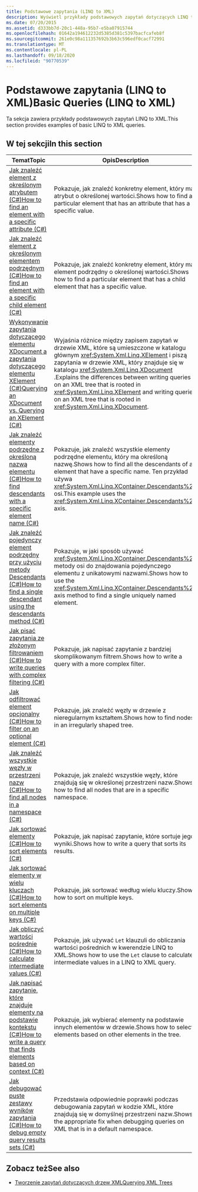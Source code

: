 ```yaml
---
title: Podstawowe zapytania (LINQ to XML)
description: Wyświetl przykłady podstawowych zapytań dotyczących LINQ to XML, takich jak znalezienie elementu z określonym atrybutem.
ms.date: 07/20/2015
ms.assetid: d333bb7d-20c1-448a-95b7-e5ba07915744
ms.openlocfilehash: 01642a194612232d5385d381c5397bacfcafeb8f
ms.sourcegitcommit: 261e0c98a111357692b3b63c596edf0cacf72991
ms.translationtype: MT
ms.contentlocale: pl-PL
ms.lasthandoff: 09/18/2020
ms.locfileid: "90770539"
---
```

# <a name="basic-queries-linq-to-xml"></a><span data-ttu-id="a877f-103">Podstawowe zapytania (LINQ to XML)</span><span class="sxs-lookup"><span data-stu-id="a877f-103">Basic Queries (LINQ to XML)</span></span>

<span data-ttu-id="a877f-104">Ta sekcja zawiera przykłady podstawowych zapytań LINQ to XML.</span><span class="sxs-lookup"><span data-stu-id="a877f-104">This section provides examples of basic LINQ to XML queries.</span></span>

## <a name="in-this-section"></a><span data-ttu-id="a877f-105">W tej sekcji</span><span class="sxs-lookup"><span data-stu-id="a877f-105">In this section</span></span>

|<span data-ttu-id="a877f-106">Temat</span><span class="sxs-lookup"><span data-stu-id="a877f-106">Topic</span></span>|<span data-ttu-id="a877f-107">Opis</span><span class="sxs-lookup"><span data-stu-id="a877f-107">Description</span></span>|  
|-----------|-----------------|  
|[<span data-ttu-id="a877f-108">Jak znaleźć element z określonym atrybutem (C#)</span><span class="sxs-lookup"><span data-stu-id="a877f-108">How to find an element with a specific attribute (C#)</span></span>](find-element-specific-attribute.md)|<span data-ttu-id="a877f-109">Pokazuje, jak znaleźć konkretny element, który ma atrybut o określonej wartości.</span><span class="sxs-lookup"><span data-stu-id="a877f-109">Shows how to find a particular element that has an attribute that has a specific value.</span></span>|
|[<span data-ttu-id="a877f-110">Jak znaleźć element z określonym elementem podrzędnym (C#)</span><span class="sxs-lookup"><span data-stu-id="a877f-110">How to find an element with a specific child element (C#)</span></span>](find-element-specific-child-element.md)|<span data-ttu-id="a877f-111">Pokazuje, jak znaleźć konkretny element, który ma element podrzędny o określonej wartości.</span><span class="sxs-lookup"><span data-stu-id="a877f-111">Shows how to find a particular element that has a child element that has a specific value.</span></span>|
|[<span data-ttu-id="a877f-112">Wykonywanie zapytania dotyczącego elementu XDocument a zapytania dotyczącego elementu XElement (C#)</span><span class="sxs-lookup"><span data-stu-id="a877f-112">Querying an XDocument vs. Querying an XElement (C#)</span></span>](query-xdocument-vs-query-xelement.md)|<span data-ttu-id="a877f-113">Wyjaśnia różnice między zapisem zapytań w drzewie XML, które są umieszczone w katalogu głównym <xref:System.Xml.Linq.XElement> i piszą zapytania w drzewie XML, który znajduje się w katalogu <xref:System.Xml.Linq.XDocument> .</span><span class="sxs-lookup"><span data-stu-id="a877f-113">Explains the differences between writing queries on an XML tree that is rooted in <xref:System.Xml.Linq.XElement> and writing queries on an XML tree that is rooted in <xref:System.Xml.Linq.XDocument>.</span></span>|  
|[<span data-ttu-id="a877f-114">Jak znaleźć elementy podrzędne z określoną nazwą elementu (C#)</span><span class="sxs-lookup"><span data-stu-id="a877f-114">How to find descendants with a specific element name (C#)</span></span>](find-descendants-specific-element-name.md)|<span data-ttu-id="a877f-115">Pokazuje, jak znaleźć wszystkie elementy podrzędne elementu, który ma określoną nazwę.</span><span class="sxs-lookup"><span data-stu-id="a877f-115">Shows how to find all the descendants of an element that have a specific name.</span></span> <span data-ttu-id="a877f-116">Ten przykład używa <xref:System.Xml.Linq.XContainer.Descendants%2A> osi.</span><span class="sxs-lookup"><span data-stu-id="a877f-116">This example uses the <xref:System.Xml.Linq.XContainer.Descendants%2A> axis.</span></span>|
|[<span data-ttu-id="a877f-117">Jak znaleźć pojedynczy element podrzędny przy użyciu metody Descendants (C#)</span><span class="sxs-lookup"><span data-stu-id="a877f-117">How to find a single descendant using the descendants method (C#)</span></span>](find-single-descendant-descendants-method.md)|<span data-ttu-id="a877f-118">Pokazuje, w jaki sposób używać <xref:System.Xml.Linq.XContainer.Descendants%2A> metody osi do znajdowania pojedynczego elementu z unikatowymi nazwami.</span><span class="sxs-lookup"><span data-stu-id="a877f-118">Shows how to use the <xref:System.Xml.Linq.XContainer.Descendants%2A> axis method to find a single uniquely named element.</span></span>|
|[<span data-ttu-id="a877f-119">Jak pisać zapytania ze złożonym filtrowaniem (C#)</span><span class="sxs-lookup"><span data-stu-id="a877f-119">How to write queries with complex filtering (C#)</span></span>](write-queries-complex-filtering.md)|<span data-ttu-id="a877f-120">Pokazuje, jak napisać zapytanie z bardziej skomplikowanym filtrem.</span><span class="sxs-lookup"><span data-stu-id="a877f-120">Shows how to write a query with a more complex filter.</span></span>|  
|[<span data-ttu-id="a877f-121">Jak odfiltrować element opcjonalny (C#)</span><span class="sxs-lookup"><span data-stu-id="a877f-121">How to filter on an optional element (C#)</span></span>](filter-optional-element.md)|<span data-ttu-id="a877f-122">Pokazuje, jak znaleźć węzły w drzewie z nieregularnym kształtem.</span><span class="sxs-lookup"><span data-stu-id="a877f-122">Shows how to find nodes in an irregularly shaped tree.</span></span>|
|[<span data-ttu-id="a877f-123">Jak znaleźć wszystkie węzły w przestrzeni nazw (C#)</span><span class="sxs-lookup"><span data-stu-id="a877f-123">How to find all nodes in a namespace (C#)</span></span>](find-all-nodes-namespace.md)|<span data-ttu-id="a877f-124">Pokazuje, jak znaleźć wszystkie węzły, które znajdują się w określonej przestrzeni nazw.</span><span class="sxs-lookup"><span data-stu-id="a877f-124">Shows how to find all nodes that are in a specific namespace.</span></span>|
|[<span data-ttu-id="a877f-125">Jak sortować elementy (C#)</span><span class="sxs-lookup"><span data-stu-id="a877f-125">How to sort elements (C#)</span></span>](sort-elements.md)|<span data-ttu-id="a877f-126">Pokazuje, jak napisać zapytanie, które sortuje jego wyniki.</span><span class="sxs-lookup"><span data-stu-id="a877f-126">Shows how to write a query that sorts its results.</span></span>|  
|[<span data-ttu-id="a877f-127">Jak sortować elementy w wielu kluczach (C#)</span><span class="sxs-lookup"><span data-stu-id="a877f-127">How to sort elements on multiple keys (C#)</span></span>](sort-elements-multiple-keys.md)|<span data-ttu-id="a877f-128">Pokazuje, jak sortować według wielu kluczy.</span><span class="sxs-lookup"><span data-stu-id="a877f-128">Shows how to sort on multiple keys.</span></span>|  
|[<span data-ttu-id="a877f-129">Jak obliczyć wartości pośrednie (C#)</span><span class="sxs-lookup"><span data-stu-id="a877f-129">How to calculate intermediate values (C#)</span></span>](calculate-intermediate-values.md)|<span data-ttu-id="a877f-130">Pokazuje, jak używać `Let` klauzuli do obliczania wartości pośrednich w kwerendzie LINQ to XML.</span><span class="sxs-lookup"><span data-stu-id="a877f-130">Shows how to use the `Let` clause to calculate intermediate values in a LINQ to XML query.</span></span>|  
|[<span data-ttu-id="a877f-131">Jak napisać zapytanie, które znajduje elementy na podstawie kontekstu (C#)</span><span class="sxs-lookup"><span data-stu-id="a877f-131">How to write a query that finds elements based on context (C#)</span></span>](write-query-finds-elements-based-context.md)|<span data-ttu-id="a877f-132">Pokazuje, jak wybierać elementy na podstawie innych elementów w drzewie.</span><span class="sxs-lookup"><span data-stu-id="a877f-132">Shows how to select elements based on other elements in the tree.</span></span>|  
|[<span data-ttu-id="a877f-133">Jak debugować puste zestawy wyników zapytania (C#)</span><span class="sxs-lookup"><span data-stu-id="a877f-133">How to debug empty query results sets (C#)</span></span>](debug-empty-query-results-sets.md)|<span data-ttu-id="a877f-134">Przedstawia odpowiednie poprawki podczas debugowania zapytań w kodzie XML, które znajdują się w domyślnej przestrzeni nazw.</span><span class="sxs-lookup"><span data-stu-id="a877f-134">Shows the appropriate fix when debugging queries on XML that is in a default namespace.</span></span>|  
  
## <a name="see-also"></a><span data-ttu-id="a877f-135">Zobacz też</span><span class="sxs-lookup"><span data-stu-id="a877f-135">See also</span></span>

- [<span data-ttu-id="a877f-136">Tworzenie zapytań dotyczących drzew XML</span><span class="sxs-lookup"><span data-stu-id="a877f-136">Querying XML Trees</span></span>](find-element-specific-attribute.md)
